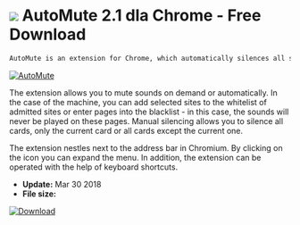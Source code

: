 # ![](https://cdn.softexe.net/static/icon/9/automute-10445.png) AutoMute 2.1 dla Chrome - Free Download

```sh
AutoMute is an extension for Chrome, which automatically silences all sounds played by websites.
```
[![AutoMute](https://gallery.dpcdn.pl/imgc/Tools/81527/g_-_420x350_1.5_-_xbf218658-64d9-48e9-be8a-1b5bd6c35e11.png)](https://softexe.net/win/internet/browser-add-ons/automute:pRdde.html)

The extension allows you to mute sounds on demand or automatically. In the case of the machine, you can add selected sites to the whitelist of admitted sites or enter pages into the blacklist - in this case, the sounds will never be played on these pages. Manual silencing allows you to silence all cards, only the current card or all cards except the current one.
 
 The extension nestles next to the address bar in Chromium. By clicking on the icon you can expand the menu. In addition, the extension can be operated with the help of keyboard shortcuts.


- **Update:** Mar 30 2018
- **File size:** 

[![Download](https://cdn.softexe.net/static/img/download.png)](https://softexe.net/win/internet/browser-add-ons/automute:pRdde.html)

